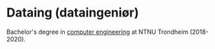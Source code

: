 # Dataing (dataingeniør)
Bachelor's degree in [computer engineering](https://www.ntnu.no/studier/ithingda) at NTNU Trondheim (2018-2020).
